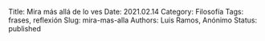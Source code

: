 Title: Mira más allá de lo ves
Date: 2021.02.14
Category: Filosofía
Tags: frases, reflexión
Slug: mira-mas-alla
Authors: Luis Ramos, Anónimo
Status: published
